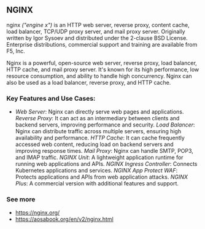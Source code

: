 ## NGINX
nginx _("engine x")_ is an HTTP web server, reverse proxy, content cache, load balancer, TCP/UDP proxy server, and mail proxy server. Originally written by Igor Sysoev and distributed under the 2-clause BSD License. Enterprise distributions, commercial support and training are available from F5, Inc.

Nginx is a powerful, open-source web server, reverse proxy, load balancer, HTTP cache, and mail proxy server. It's known for its high performance, low resource consumption, and ability to handle high concurrency. Nginx can also be used as a load balancer, reverse proxy, and HTTP cache. 


### Key Features and Use Cases:
- *Web Server*: Nginx can directly serve web pages and applications. 
*Reverse Proxy*: It can act as an intermediary between clients and backend servers, improving performance and security. 
*Load Balancer*: Nginx can distribute traffic across multiple servers, ensuring high availability and performance. 
*HTTP Cache*: It can cache frequently accessed web content, reducing load on backend servers and improving response times. 
*Mail Proxy*: Nginx can handle SMTP, POP3, and IMAP traffic. 
*NGINX Unit*: A lightweight application runtime for running web applications and APIs. 
*NGINX Ingress Controller*: Connects Kubernetes applications and services. 
*NGINX App Protect WAF*: Protects applications and APIs from web application attacks. 
*NGINX Plus*: A commercial version with additional features and support. 


### See more
- https://nginx.org/
- https://aosabook.org/en/v2/nginx.html